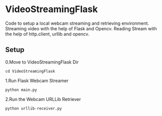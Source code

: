# VideoStreamingFlask
Code to setup a local webcam streaming and retrieving environment.
Streaming video with the help of Flask and Opencv. Reading Stream with the help of http.client, urllib and opencv.

## Setup 
0.Move to VideoStreamingFlask Dir
```
cd VideoStreamingFlask
```

1.Run Flask Webcam Streamer

```
python main.py
```

2.Run the Webcam URLLib Retriever

```
python urllib-receiver.py
```


